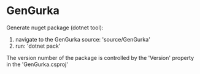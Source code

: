 # GenGurka

Generate nuget package (dotnet tool):

1. navigate to the GenGurka source: 'source/GenGurka'
1. run: 'dotnet pack'

The version number of the package is controlled by the 'Version' property in the 'GenGurka.csproj'



